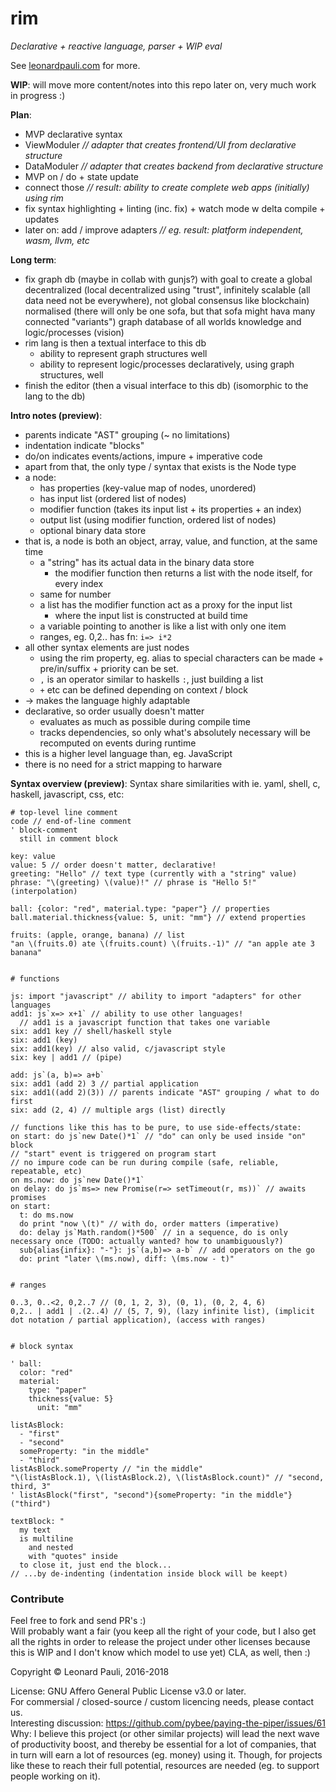 # rim
*Declarative + reactive language, parser + WIP eval*

See [leonardpauli.com](https://leonardpauli.com) for more.

__WIP__: will move more content/notes into this repo later on, very much work in progress :)

__Plan__:
- MVP declarative syntax
- ViewModuler *// adapter that creates frontend/UI from declarative structure*
- DataModuler *// adapter that creates backend from declarative structure*
- MVP on / do + state update
- connect those *// result: ability to create complete web apps (initially) using rim*
- fix syntax highlighting + linting (inc. fix) + watch mode w delta compile + updates
- later on: add / improve adapters *// eg. result: platform independent, wasm, llvm, etc*

__Long term__:
- fix graph db (maybe in collab with gunjs?) with goal to create a global decentralized (local decentralized using "trust", infinitely scalable (all data need not be everywhere), not global consensus like blockchain) normalised (there will only be one sofa, but that sofa might hava many connected "variants") graph database of all worlds knowledge and logic/processes (vision)
- rim lang is then a textual interface to this db
  - ability to represent graph structures well
  - ability to represent logic/processes declaratively, using graph structures, well
- finish the editor (then a visual interface to this db) (isomorphic to the lang to the db)

__Intro notes (preview)__:
- parents indicate "AST" grouping (~ no limitations)
- indentation indicate "blocks"
- do/on indicates events/actions, impure + imperative code 
- apart from that, the only type / syntax that exists is the Node type
- a node:
  - has properties (key-value map of nodes, unordered)
  - has input list (ordered list of nodes)
  - modifier function (takes its input list + its properties + an index)
  - output list (using modifier function, ordered list of nodes)
  - optional binary data store
- that is, a node is both an object, array, value, and function, at the same time
  - a "string" has its actual data in the binary data store
    - the modifier function then returns a list with the node itself, for every index
  - same for number
  - a list has the modifier function act as a proxy for the input list
    - where the input list is constructed at build time
  - a variable pointing to another is like a list with only one item
  - ranges, eg. 0,2.. has fn: `i=> i*2`
- all other syntax elements are just nodes
  - using the rim property, eg. alias to special characters can be made + pre/in/suffix + priority can be set.
  - `,` is an operator similar to haskells `:`, just building a list
  - `+` etc can be defined depending on context / block
- -> makes the language highly adaptable
- declarative, so order usually doesn't matter
  - evaluates as much as possible during compile time
  - tracks dependencies, so only what's absolutely necessary will be recomputed on events during runtime
- this is a higher level language than, eg. JavaScript
- there is no need for a strict mapping to harware


__Syntax overview (preview)__:
Syntax share similarities with ie. yaml, shell, c, haskell, javascript, css, etc:
    
    # top-level line comment
    code // end-of-line comment
    ' block-comment
      still in comment block

    key: value
    value: 5 // order doesn't matter, declarative!
    greeting: "Hello" // text type (currently with a "string" value)
    phrase: "\(greeting) \(value)!" // phrase is "Hello 5!" (interpolation)

    ball: {color: "red", material.type: "paper"} // properties
    ball.material.thickness{value: 5, unit: "mm"} // extend properties
    
    fruits: (apple, orange, banana) // list
    "an \(fruits.0) ate \(fruits.count) \(fruits.-1)" // "an apple ate 3 banana"


    # functions

    js: import "javascript" // ability to import "adapters" for other languages
    add1: js`x=> x+1` // ability to use other languages!
      // add1 is a javascript function that takes one variable
    six: add1 key // shell/haskell style
    six: add1 (key)
    six: add1(key) // also valid, c/javascript style
    six: key | add1 // (pipe)
    
    add: js`(a, b)=> a+b`
    six: add1 (add 2) 3 // partial application
    six: add1((add 2)(3)) // parents indicate "AST" grouping / what to do first
    six: add (2, 4) // multiple args (list) directly

    // functions like this has to be pure, to use side-effects/state:
    on start: do js`new Date()*1` // "do" can only be used inside "on" block
    // "start" event is triggered on program start
    // no impure code can be run during compile (safe, reliable, repeatable, etc)
    on ms.now: do js`new Date()*1`
    on delay: do js`ms=> new Promise(r=> setTimeout(r, ms))` // awaits promises
    on start:
      t: do ms.now
      do print "now \(t)" // with do, order matters (imperative)
      do: delay js`Math.random()*500` // in a sequence, do is only necessary once (TODO: actually wanted? how to unambiguously?)
      sub{alias{infix}: "-"}: js`(a,b)=> a-b` // add operators on the go
      do: print "later \(ms.now), diff: \(ms.now - t)"


    # ranges

    0..3, 0..<2, 0,2..7 // (0, 1, 2, 3), (0, 1), (0, 2, 4, 6)
    0,2.. | add1 | .(2..4) // (5, 7, 9), (lazy infinite list), (implicit dot notation / partial application), (access with ranges)


    # block syntax

    ' ball:
      color: "red"
      material:
        type: "paper"
        thickness{value: 5}
          unit: "mm"

    listAsBlock:
      - "first"
      - "second"
      someProperty: "in the middle"
      - "third"
    listAsBlock.someProperty // "in the middle"
    "\(listAsBlock.1), \(listAsBlock.2), \(listAsBlock.count)" // "second, third, 3"
    ' listAsBlock("first", "second"){someProperty: "in the middle"}("third")

    textBlock: "
      my text
      is multiline
        and nested
        with "quotes" inside
      to close it, just end the block...
    // ...by de-indenting (indentation inside block will be keept)


### Contribute

Feel free to fork and send PR's :)  
Will probably want a fair (you keep all the right of your code, but I also get all the rights in order to release the project under other licenses because this is WIP and I don't know which model to use yet) CLA, as well, then :)

Copyright © Leonard Pauli, 2016-2018

License: GNU Affero General Public License v3.0 or later.  
For commersial / closed-source / custom licencing needs, please contact us.  
Interesting discussion: https://github.com/pybee/paying-the-piper/issues/61  
Why: I believe this project (or other similar projects) will lead the next wave of productivity boost, and thereby be essential for a lot of companies, that in turn will earn a lot of resources (eg. money) using it. Though, for projects like these to reach their full potential, resources are needed (eg. to support people working on it).
